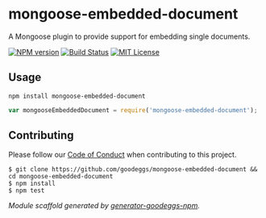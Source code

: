 # mongoose-embedded-document

A Mongoose plugin to provide support for embedding single documents.

[![NPM version](http://img.shields.io/npm/v/mongoose-embedded-document.svg?style=flat-square)](https://www.npmjs.org/package/mongoose-embedded-document)
[![Build Status](http://img.shields.io/travis/goodeggs/mongoose-embedded-document.svg?style=flat-square)](https://travis-ci.org/goodeggs/mongoose-embedded-document)
[![MIT License](http://img.shields.io/badge/license-MIT-blue.svg?style=flat-square)](https://github.com/goodeggs/mongoose-embedded-document/blob/master/LICENSE.md)

## Usage

```
npm install mongoose-embedded-document
```

```js
var mongooseEmbeddedDocument = require('mongoose-embedded-document');
```

## Contributing

Please follow our [Code of Conduct](https://github.com/goodeggs/mongoose-embedded-document/blob/master/CODE_OF_CONDUCT.md)
when contributing to this project.

```
$ git clone https://github.com/goodeggs/mongoose-embedded-document && cd mongoose-embedded-document
$ npm install
$ npm test
```

_Module scaffold generated by [generator-goodeggs-npm](https://github.com/goodeggs/generator-goodeggs-npm)._
